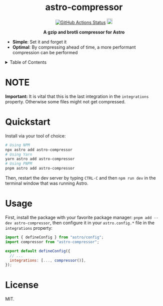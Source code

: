 <h1 align="center">astro-compressor</h1>
<p align="center">
    <a href="https://github.com/sondr3/astro-compressor/actions"><img alt="GitHub Actions Status" src="https://github.com/sondr3/astro-compressor/workflows/pipeline/badge.svg" /></a>
    <a href="https://www.npmjs.com/package/astro-compressor"><img src="https://badge.fury.io/js/astro-compressor.svg" alt="npm version" height="18"></a>
</p>

<p align="center">
    <b>A gzip and brotli compressor for Astro</b>
</p>

- **Simple**: Set it and forget it
- **Optimal**: By compressing ahead of time, a more performant compression can be performed

<details>
<summary>Table of Contents</summary>
<br />

## Table of Contents

- [Quickstart](#quickstart)
- [NOTE](#NOTE)
- [Usage](#usage)
- [License](#license)
</details>

# NOTE

**Important:** It is vital that this is the last integration in the `integrations`
property. Otherwise some files might not get compressed.

# Quickstart

Install via your tool of choice:

```sh
# Using NPM
npx astro add astro-compressor
# Using Yarn
yarn astro add astro-compressor
# Using PNPM
pnpm astro add astro-compressor
```

Then, restart the dev server by typing `CTRL-C` and then `npm run dev` in the terminal window that was running Astro.

# Usage

First, install the package with your favorite package manager: `pnpm add --dev astro-compressor`,
then configure it in your `astro.config.*` file in the `integrations` property:

```js
import { defineConfig } from "astro/config";
import compressor from "astro-compressor";

export default defineConfig({
  // ...
  integrations: [..., compressor()],
});
```

# License

MIT.
